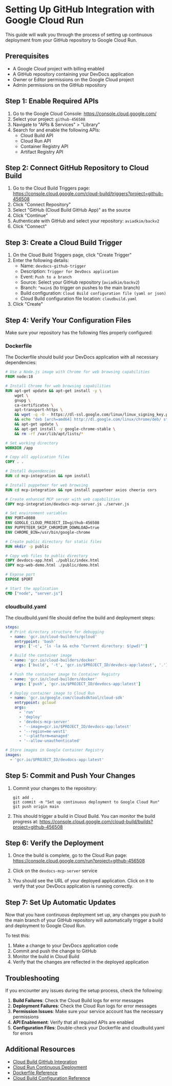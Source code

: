 # Setting Up GitHub Integration with Google Cloud Run

This guide will walk you through the process of setting up continuous deployment from your GitHub repository to Google Cloud Run.

## Prerequisites

- A Google Cloud project with billing enabled
- A GitHub repository containing your DevDocs application
- Owner or Editor permissions on the Google Cloud project
- Admin permissions on the GitHub repository

## Step 1: Enable Required APIs

1. Go to the Google Cloud Console: https://console.cloud.google.com/
2. Select your project: `github-456508`
3. Navigate to "APIs & Services" > "Library"
4. Search for and enable the following APIs:
   - Cloud Build API
   - Cloud Run API
   - Container Registry API
   - Artifact Registry API

## Step 2: Connect GitHub Repository to Cloud Build

1. Go to the Cloud Build Triggers page: https://console.cloud.google.com/cloud-build/triggers?project=github-456508
2. Click "Connect Repository"
3. Select "GitHub (Cloud Build GitHub App)" as the source
4. Click "Continue"
5. Authenticate with GitHub and select your repository: `aviadkim/backv2`
6. Click "Connect"

## Step 3: Create a Cloud Build Trigger

1. On the Cloud Build Triggers page, click "Create Trigger"
2. Enter the following details:
   - Name: `devdocs-github-trigger`
   - Description: `Trigger for DevDocs application`
   - Event: `Push to a branch`
   - Source: Select your GitHub repository (`aviadkim/backv2`)
   - Branch: `^main$` (to trigger on pushes to the main branch)
   - Build configuration: `Cloud Build configuration file (yaml or json)`
   - Cloud Build configuration file location: `cloudbuild.yaml`
3. Click "Create"

## Step 4: Verify Your Configuration Files

Make sure your repository has the following files properly configured:

### Dockerfile

The Dockerfile should build your DevDocs application with all necessary dependencies:

```dockerfile
# Use a Node.js image with Chrome for web browsing capabilities
FROM node:18

# Install Chrome for web browsing capabilities
RUN apt-get update && apt-get install -y \
    wget \
    gnupg \
    ca-certificates \
    apt-transport-https \
    && wget -q -O - https://dl-ssl.google.com/linux/linux_signing_key.pub | apt-key add - \
    && echo "deb [arch=amd64] http://dl.google.com/linux/chrome/deb/ stable main" >> /etc/apt/sources.list.d/google.list \
    && apt-get update \
    && apt-get install -y google-chrome-stable \
    && rm -rf /var/lib/apt/lists/*

# Set working directory
WORKDIR /app

# Copy all application files
COPY . .

# Install dependencies
RUN cd mcp-integration && npm install

# Install puppeteer for web browsing
RUN cd mcp-integration && npm install puppeteer axios cheerio cors

# Create enhanced MCP server with web capabilities
COPY mcp-integration/devdocs-mcp-server.js ./server.js

# Set environment variables
ENV PORT=8080
ENV GOOGLE_CLOUD_PROJECT_ID=github-456508
ENV PUPPETEER_SKIP_CHROMIUM_DOWNLOAD=true
ENV CHROME_BIN=/usr/bin/google-chrome

# Create public directory for static files
RUN mkdir -p public

# Copy web files to public directory
COPY devdocs-app.html ./public/index.html
COPY mcp-web-demo.html ./public/demo.html

# Expose port
EXPOSE $PORT

# Start the application
CMD ["node", "server.js"]
```

### cloudbuild.yaml

The cloudbuild.yaml file should define the build and deployment steps:

```yaml
steps:
  # Print directory structure for debugging
  - name: 'gcr.io/cloud-builders/gcloud'
    entrypoint: 'bash'
    args: ['-c', 'ls -la && echo "Current directory: $(pwd)"']

  # Build the container image
  - name: 'gcr.io/cloud-builders/docker'
    args: ['build', '-t', 'gcr.io/$PROJECT_ID/devdocs-app:latest', '.']

  # Push the container image to Container Registry
  - name: 'gcr.io/cloud-builders/docker'
    args: ['push', 'gcr.io/$PROJECT_ID/devdocs-app:latest']

  # Deploy container image to Cloud Run
  - name: 'gcr.io/google.com/cloudsdktool/cloud-sdk'
    entrypoint: gcloud
    args:
      - 'run'
      - 'deploy'
      - 'devdocs-mcp-server'
      - '--image=gcr.io/$PROJECT_ID/devdocs-app:latest'
      - '--region=me-west1'
      - '--platform=managed'
      - '--allow-unauthenticated'

# Store images in Google Container Registry
images:
  - 'gcr.io/$PROJECT_ID/devdocs-app:latest'
```

## Step 5: Commit and Push Your Changes

1. Commit your changes to the repository:
   ```
   git add .
   git commit -m "Set up continuous deployment to Google Cloud Run"
   git push origin main
   ```

2. This should trigger a build in Cloud Build. You can monitor the build progress at:
   https://console.cloud.google.com/cloud-build/builds?project=github-456508

## Step 6: Verify the Deployment

1. Once the build is complete, go to the Cloud Run page:
   https://console.cloud.google.com/run?project=github-456508

2. Click on the `devdocs-mcp-server` service

3. You should see the URL of your deployed application. Click on it to verify that your DevDocs application is running correctly.

## Step 7: Set Up Automatic Updates

Now that you have continuous deployment set up, any changes you push to the main branch of your GitHub repository will automatically trigger a build and deployment to Google Cloud Run.

To test this:

1. Make a change to your DevDocs application code
2. Commit and push the change to GitHub
3. Monitor the build in Cloud Build
4. Verify that the changes are reflected in the deployed application

## Troubleshooting

If you encounter any issues during the setup process, check the following:

1. **Build Failures**: Check the Cloud Build logs for error messages
2. **Deployment Failures**: Check the Cloud Run logs for error messages
3. **Permission Issues**: Make sure your service account has the necessary permissions
4. **API Enablement**: Verify that all required APIs are enabled
5. **Configuration Files**: Double-check your Dockerfile and cloudbuild.yaml for errors

## Additional Resources

- [Cloud Build GitHub Integration](https://cloud.google.com/build/docs/automating-builds/github/connect-repo-github)
- [Cloud Run Continuous Deployment](https://cloud.google.com/run/docs/continuous-deployment)
- [Dockerfile Reference](https://docs.docker.com/engine/reference/builder/)
- [Cloud Build Configuration Reference](https://cloud.google.com/build/docs/build-config-file-schema)
